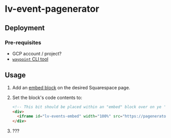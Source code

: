 # lv-event-pagenerator

## Deployment

### Pre-requisites

- GCP account / project?
- [`waypoint` CLI tool](https://www.waypointproject.io/downloads)

## Usage

1. Add an [embed block](https://support.squarespace.com/hc/en-us/articles/206543617-Embed-blocks) on the desired Squarespace page.
2. Set the block's code contents to:

    ```html
    <!-- This bit should be placed within an "embed" block over on ye 'ole Squarespace -->
    <div>
      <iframe id="lv-events-embed" width="100%" src="https://pagenerator-w7r57drkgq-uk.a.run.app/events" scrolling="no"></iframe>
    </div>
    ```
3. ???
